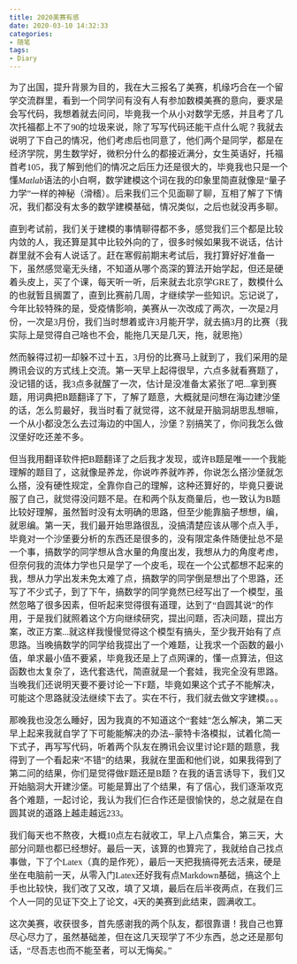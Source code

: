 ```yaml
---
title: 2020美赛有感
date: 2020-03-10 14:32:33
categories: 
- 随笔
tags:
- Diary
---
```


 <font size = 3 face="楷体">

为了出国，提升背景为目的，我在大三报名了美赛，机缘巧合在一个留学交流群里，看到一个同学问有没有人有参加数模美赛的意向，要求是会写代码，我想着就去问问，毕竟我一个从小对数学无感，并且考了几次托福都上不了90的垃圾来说，除了写写代码还能干点什么呢？我就去说明了下自己的情况，他们考虑后也同意了，他们两个是同学，都是在经济学院，男生数学好，微积分什么的都接近满分，女生英语好，托福首考105，我了解到他们的情况之后压力还是很大的，毕竟我也只是一个懂$Matlab$语法的小白啊，数学建模这个词在我的印象里简直就像是“量子力学”一样的神秘（滑稽）。后来我们三个见面聊了聊，互相了解了下情况，我们都没有太多的数学建模基础，情况类似，之后也就没再多聊。

直到考试前，我们关于建模的事情聊得都不多，感觉我们三个都是比较内敛的人，我还算是其中比较外向的了，很多时候如果我不说话，估计群里就不会有人说话了。赶在寒假前期末考试后，我打算好好准备一下，虽然感觉毫无头绪，不知道从哪个高深的算法开始学起，但还是硬着头皮上，买了个课，每天听一听，后来就去北京学GRE了，数模什么的也就暂且搁置了，直到比赛前几周，才继续学一些知识。忘记说了，今年比较特殊的是，受疫情影响，美赛从一次改成了两次，一次是2月份，一次是3月份，我们当时想着或许3月能开学，就去搞3月的比赛（我实际上是觉得自己啥也不会，能拖几天是几天，拖，就恩拖）

然而躲得过初一却躲不过十五，3月份的比赛马上就到了，我们采用的是腾讯会议的方式线上交流。第一天早上起得很早，六点多就看赛题了，没记错的话，我3点多就醒了一次，估计是没准备太紧张了吧...拿到赛题，用词典把B题翻译了下，了解了题意，大概就是问想在海边建沙堡的话，怎么剪最好，我当时看了就觉得，这不就是开脑洞胡思乱想嘛，一个从小都没怎么去过海边的中国人，沙堡？别搞笑了，你问我怎么做汉堡好吃还差不多。

但当我用翻译软件把B题翻译了之后我才发现，或许B题是唯一一个我能理解的题目了，这就像是养龙，你说咋养就咋养，你说怎么搭沙堡就怎么搭，没有硬性规定，全靠你自己的理解，这种还算好的，毕竟只要说服了自己，就觉得没问题不是。在和两个队友商量后，也一致认为B题比较好理解，虽然暂时没有太明确的思路，但至少能靠脑子想想，编，就恩编。第一天，我们最开始思路很乱，没搞清楚应该从哪个点入手，毕竟对一个沙堡要分析的东西还是很多的，没有限定条件随便扯总不是一个事，搞数学的同学想从含水量的角度出发，我想从力的角度考虑，但奈何我的流体力学也只是学了一个皮毛，现在一个公式都想不起来的我，想从力学出发未免太难了点，搞数学的同学倒是想出了个思路，还写了不少式子，到了下午，搞数学的同学竟然已经写出了一个模型，虽然忽略了很多因素，但听起来觉得很有道理，达到了“自圆其说”的作用，于是我们就照着这个方向继续研究，提出问题，否决问题，提出方案，改正方案...就这样我慢慢觉得这个模型有搞头，至少我开始有了点思路。当晚搞数学的同学给我提出了一个难题，让我求一个函数的最小值，单求最小值不要紧，毕竟我还是上了点网课的，懂一点算法，但这函数也太复杂了，迭代套迭代，简直就是一个套娃，我完全没有思路。当晚我们还说明天要不要讨论一下F题，毕竟如果这个式子不能解决，可能这个思路就没法继续下去了。实在不行，我们就去做文字建模。。。

那晚我也没怎么睡好，因为我真的不知道这个“套娃”怎么解决，第二天早上起来我就自学了下可能能解决的办法--蒙特卡洛模拟，试着化简一下式子，再写写代码，听着两个队友在腾讯会议里讨论F题的题意，我得到了一个看起来“不错”的结果，我就在里面和他们说，如果我得到了第二问的结果，你们是觉得做F题还是B题？在我的语言诱导下，我们又开始脑洞大开建沙堡。可能是算出了个结果，有了信心，我们逐渐攻克各个难题，一起讨论，我认为我们仨合作还是很愉快的，总之就是在自圆其说的道路上越走越远233。

我们每天也不熬夜，大概10点左右就收工，早上八点集合，第三天，大部分问题也都已经想好。最后一天，该算的也算完了，我就给自己找点事做，下了个Latex（真的是作死），最后一天把我搞得死去活来，硬是坐在电脑前一天，从零入门Latex还好我有点Markdown基础，搞这个上手也比较快，我们改了又改，填了又填，最后在后半夜两点，在我们三个人一同的见证下交上了论文，4天的美赛到此结束，圆满收工。

这次美赛，收获很多，首先感谢我的两个队友，都很靠谱！我自己也算尽心尽力了，虽然基础差，但在这几天现学了不少东西，总之还是那句话，“尽吾志也而不能至者，可以无悔矣。”

</font>